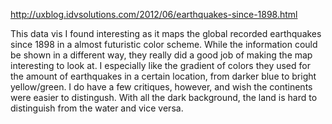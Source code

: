 http://uxblog.idvsolutions.com/2012/06/earthquakes-since-1898.html

This data vis I found interesting as it maps the global recorded earthquakes since 1898 in a almost futuristic color scheme. While the information could be shown in a different way, they really did a good job of making the map interesting to look at. I especially like the gradient of colors they used for  the amount of earthquakes in a certain location, from darker blue to bright yellow/green. I do have a few critiques, however, and wish the continents were easier to distingush. With all the dark background, the land is hard to distinguish from the water and vice versa.